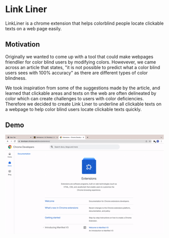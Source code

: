 # Link Liner

LinkLiner is a chrome extension that helps colorblind people locate clickable texts on a
web page easily. 

## Motivation
Originally we wanted to come up with a tool that could make webpages friendlier for color blind users by modifying colors. Howevever, we came across an article that states, "it is not possible to predict what a color blind users sees with 100% accuracy" as there are different types of color blindness.

We took inspiration from some of the suggestions made by the article, and learned that clickable areas and texts on the web are often delineated by color which can create challenges to users with color deficiencies. Therefore we decided to create Link Liner to underline all clickable texts on a webpage to help color blind users locate clickable texts quickly.

## Demo
![grab-landing-page](https://github.com/annichai/chrome-extension/blob/main/Link-Liner.gif)
